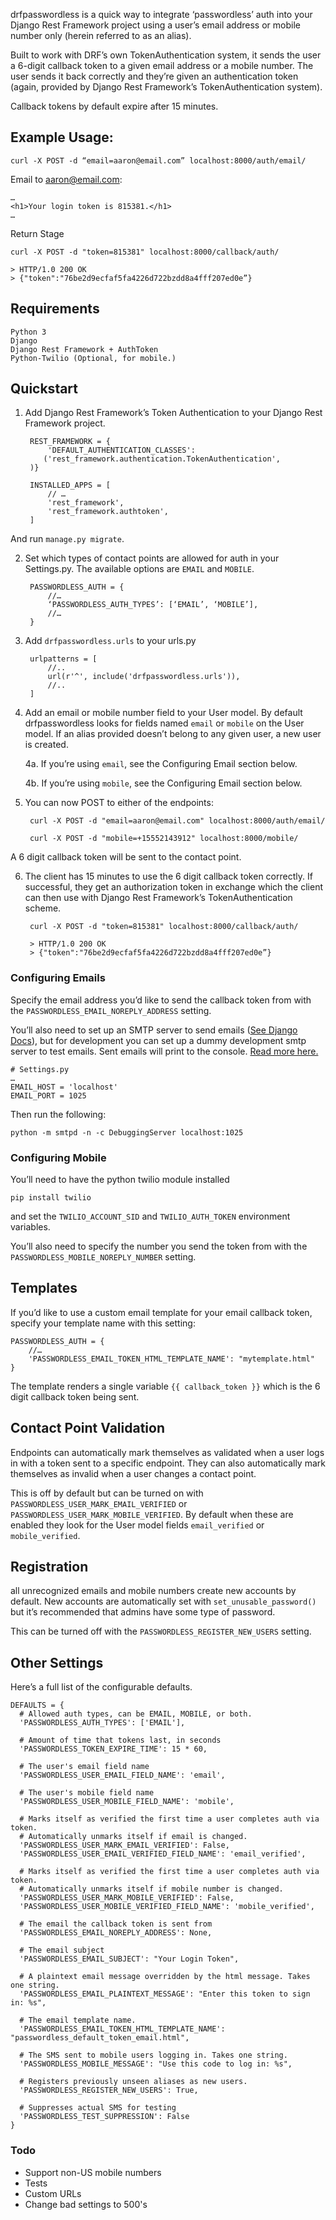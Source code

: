 drfpasswordless is a quick way to integrate ‘passwordless’ auth into your Django Rest Framework project using a user’s email address or mobile number only (herein referred to as an alias).

Built to work with DRF’s own TokenAuthentication system, it sends the user a 6-digit callback token to a given email address or a mobile number. The user sends it back correctly and they’re given an authentication token (again, provided by Django Rest Framework’s TokenAuthentication system).

Callback tokens by default expire after 15 minutes.

## Example Usage:

	curl -X POST -d “email=aaron@email.com” localhost:8000/auth/email/


Email to aaron@email.com:

	…
	<h1>Your login token is 815381.</h1>
	…

Return Stage

	curl -X POST -d "token=815381" localhost:8000/callback/auth/

	> HTTP/1.0 200 OK
	> {"token":"76be2d9ecfaf5fa4226d722bzdd8a4fff207ed0e”}

## Requirements

	Python 3
	Django
	Django Rest Framework + AuthToken
	Python-Twilio (Optional, for mobile.)

## Quickstart

1. Add Django Rest Framework’s Token Authentication to your Django Rest Framework project.

		REST_FRAMEWORK = {
			'DEFAULT_AUTHENTICATION_CLASSES': 		
           ('rest_framework.authentication.TokenAuthentication',
        )}

		INSTALLED_APPS = [
	   		// …
            'rest_framework',
            'rest_framework.authtoken',
		]

And run `manage.py migrate`.

2. Set which types of contact points are allowed for auth in your Settings.py. The available options are `EMAIL` and `MOBILE`.

		PASSWORDLESS_AUTH = {
		    //…
		    ‘PASSWORDLESS_AUTH_TYPES’: [‘EMAIL’, ‘MOBILE’],
		    //…
		}

3. Add `drfpasswordless.urls` to your urls.py

		urlpatterns = [
			//..
			url(r'^', include('drfpasswordless.urls')),
			//..
		]

4. Add an email or mobile number field to your User model. By default drfpasswordless looks for fields named `email` or `mobile` on the User model. If an alias provided doesn’t belong to any given user, a new user is created.

    4a. If you’re using `email`, see the Configuring Email section below.

    4b. If you’re using `mobile`, see the Configuring Email section below.

5. You can now POST to either of the endpoints:

		curl -X POST -d "email=aaron@email.com" localhost:8000/auth/email/

		curl -X POST -d "mobile=+15552143912" localhost:8000/mobile/

A 6 digit callback token will be sent to the contact point.

6. The client has 15 minutes to use the 6 digit callback token correctly. If successful, they get an authorization token in exchange which the client can then use with Django Rest Framework’s TokenAuthentication scheme.

		curl -X POST -d "token=815381" localhost:8000/callback/auth/

		> HTTP/1.0 200 OK
		> {"token":"76be2d9ecfaf5fa4226d722bzdd8a4fff207ed0e”}

### Configuring Emails

Specify the email address you’d like to send the callback token from with the `PASSWORDLESS_EMAIL_NOREPLY_ADDRESS` setting.

You’ll also need to set up an SMTP server to send emails ([See Django Docs](https://docs.djangoproject.com/en/1.10/topics/email/)), but for development you can set up a dummy development smtp server to test emails. Sent emails will print to the console. [Read more here.](https://docs.djangoproject.com/en/1.10/topics/email/#configuring-email-for-development)

	# Settings.py
	…
	EMAIL_HOST = 'localhost'
	EMAIL_PORT = 1025

Then run the following:

	python -m smtpd -n -c DebuggingServer localhost:1025

### Configuring Mobile
You’ll need to have the python twilio module installed

    pip install twilio

and set the `TWILIO_ACCOUNT_SID` and `TWILIO_AUTH_TOKEN` environment variables.

You’ll also need to specify the number you send the token from with the `PASSWORDLESS_MOBILE_NOREPLY_NUMBER` setting.

## Templates
If you’d like to use a custom email template for your email callback token, specify your template name with this setting:

	PASSWORDLESS_AUTH = {
		//…
		'PASSWORDLESS_EMAIL_TOKEN_HTML_TEMPLATE_NAME': "mytemplate.html"
	}

The template renders a single variable `{{ callback_token }}` which is the 6 digit callback token being sent.

## Contact Point Validation
Endpoints can automatically mark themselves as validated when a user logs in with a token sent to a specific endpoint. They can also automatically mark themselves as invalid when a user changes a contact point.

This is off by default but can be turned on with `PASSWORDLESS_USER_MARK_EMAIL_VERIFIED` or `PASSWORDLESS_USER_MARK_MOBILE_VERIFIED`. By default when these are enabled they look for the User model fields `email_verified` or `mobile_verified`.

## Registration
all unrecognized emails and mobile numbers create new accounts by default. New accounts are automatically set with `set_unusable_password()` but it’s recommended that admins have some type of password.

This can be turned off with the `PASSWORDLESS_REGISTER_NEW_USERS` setting.

## Other Settings
Here’s a full list of the configurable defaults.

	DEFAULTS = {
      # Allowed auth types, can be EMAIL, MOBILE, or both.
      'PASSWORDLESS_AUTH_TYPES': ['EMAIL'],

      # Amount of time that tokens last, in seconds
      'PASSWORDLESS_TOKEN_EXPIRE_TIME': 15 * 60,

      # The user's email field name
      'PASSWORDLESS_USER_EMAIL_FIELD_NAME': 'email',

      # The user's mobile field name
      'PASSWORDLESS_USER_MOBILE_FIELD_NAME': 'mobile',

      # Marks itself as verified the first time a user completes auth via token.
      # Automatically unmarks itself if email is changed.
      'PASSWORDLESS_USER_MARK_EMAIL_VERIFIED': False,
      'PASSWORDLESS_USER_EMAIL_VERIFIED_FIELD_NAME': 'email_verified',

      # Marks itself as verified the first time a user completes auth via token.
      # Automatically unmarks itself if mobile number is changed.
      'PASSWORDLESS_USER_MARK_MOBILE_VERIFIED': False,
      'PASSWORDLESS_USER_MOBILE_VERIFIED_FIELD_NAME': 'mobile_verified',

      # The email the callback token is sent from
      'PASSWORDLESS_EMAIL_NOREPLY_ADDRESS': None,

      # The email subject
      'PASSWORDLESS_EMAIL_SUBJECT': "Your Login Token",

      # A plaintext email message overridden by the html message. Takes one string.
      'PASSWORDLESS_EMAIL_PLAINTEXT_MESSAGE': "Enter this token to sign in: %s",

      # The email template name.
      'PASSWORDLESS_EMAIL_TOKEN_HTML_TEMPLATE_NAME': "passwordless_default_token_email.html",

      # The SMS sent to mobile users logging in. Takes one string.
      'PASSWORDLESS_MOBILE_MESSAGE': "Use this code to log in: %s",

      # Registers previously unseen aliases as new users.
      'PASSWORDLESS_REGISTER_NEW_USERS': True,

      # Suppresses actual SMS for testing
      'PASSWORDLESS_TEST_SUPPRESSION': False
	}


### Todo
- Support non-US mobile numbers
- Tests
- Custom URLs
- Change bad settings to 500's